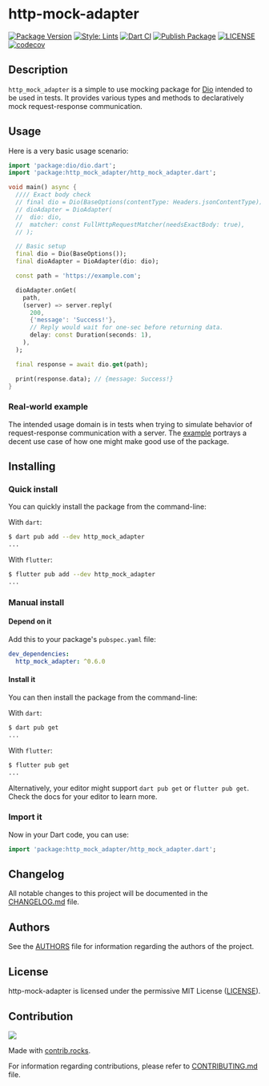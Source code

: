 # http-mock-adapter

[![Package Version](https://img.shields.io/pub/v/http_mock_adapter?color=teal)](https://pub.dev/packages/http_mock_adapter "Published package version")
[![Style: Lints](https://img.shields.io/badge/style-lints-teal.svg)](https://github.com/dart-lang/lints "Package linter helper")
[![Dart CI](https://github.com/lomsa-dev/http-mock-adapter/workflows/Dart%20CI/badge.svg?branch=main)](https://github.com/lomsa-dev/http-mock-adapter/actions?query=workflow%3A%22Dart+CI%22 "Dart CI workflow")
[![Publish Package](https://github.com/lomsa-dev/http-mock-adapter/workflows/Publish%20to%20pub.dev/badge.svg)](https://github.com/lomsa-dev/http-mock-adapter/actions/workflows/publish.yml "Publish Package workflow")
[![LICENSE](https://img.shields.io/badge/License-MIT-red.svg)](https://github.com/lomsa-dev/http-mock-adapter#License "Project's LICENSE section")
[![codecov](https://codecov.io/gh/lomsa-dev/http-mock-adapter/branch/main/graph/badge.svg?token=7H1HPCGFJ6)](https://codecov.io/gh/lomsa-dev/http-mock-adapter)

## Description

`http_mock_adapter` is a simple to use mocking package for [Dio](https://pub.dev/packages/dio) intended to be used in tests. It provides various types and methods to declaratively mock request-response communication.

## Usage

Here is a very basic usage scenario:

```dart
import 'package:dio/dio.dart';
import 'package:http_mock_adapter/http_mock_adapter.dart';

void main() async {
  //// Exact body check 
  // final dio = Dio(BaseOptions(contentType: Headers.jsonContentType));
  // dioAdapter = DioAdapter(
  //  dio: dio,
  //  matcher: const FullHttpRequestMatcher(needsExactBody: true),
  // );

  // Basic setup
  final dio = Dio(BaseOptions());
  final dioAdapter = DioAdapter(dio: dio);

  const path = 'https://example.com';

  dioAdapter.onGet(
    path,
    (server) => server.reply(
      200,
      {'message': 'Success!'},
      // Reply would wait for one-sec before returning data.
      delay: const Duration(seconds: 1),
    ),
  );

  final response = await dio.get(path);

  print(response.data); // {message: Success!}
}
```

### Real-world example

The intended usage domain is in tests when trying to simulate behavior of request-response communication with a server. The [example](https://github.com/lomsa-dev/http-mock-adapter/blob/main/example/main.dart) portrays a decent use case of how one might make good use of the package.

## Installing

### Quick install

You can quickly install the package from the command-line:

With `dart`:

```sh
$ dart pub add --dev http_mock_adapter
...
```

With `flutter`:

```sh
$ flutter pub add --dev http_mock_adapter
...
```

### Manual install

#### Depend on it

Add this to your package's `pubspec.yaml` file:

```yaml
dev_dependencies:
  http_mock_adapter: ^0.6.0
```

#### Install it

You can then install the package from the command-line:

With `dart`:

```sh
$ dart pub get
...
```

With `flutter`:

```sh
$ flutter pub get
...
```

Alternatively, your editor might support `dart pub get` or `flutter pub get`. Check the docs for your editor to learn more.

### Import it

Now in your Dart code, you can use:

```dart
import 'package:http_mock_adapter/http_mock_adapter.dart';
```

## Changelog

All notable changes to this project will be documented in the [CHANGELOG.md](https://github.com/lomsa-dev/http-mock-adapter/blob/main/CHANGELOG.md "Project's CHANGELOG.md file") file.

## Authors

See the [AUTHORS](https://github.com/lomsa-dev/http-mock-adapter/blob/main/AUTHORS "Project's AUTHORS file") file for information regarding the authors of the project.

## License

http-mock-adapter is licensed under the permissive MIT License ([LICENSE](https://github.com/lomsa-dev/http-mock-adapter/blob/main/LICENSE "Copy of the MIT license")).

## Contribution

<a href="https://github.com/lomsa-dev/http-mock-adapter/graphs/contributors">
  <img src="https://contrib.rocks/image?repo=lomsa-dev/http-mock-adapter" />
</a>

Made with [contrib.rocks](https://contrib.rocks).

For information regarding contributions, please refer to [CONTRIBUTING.md](https://github.com/lomsa-dev/http-mock-adapter/blob/main/CONTRIBUTING.md "Project's CONTRIBUTING.md file") file.
